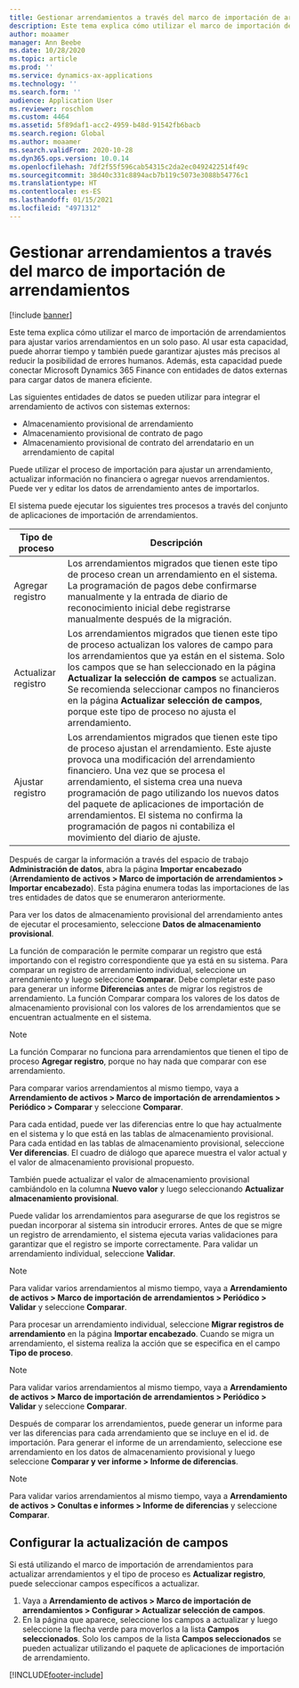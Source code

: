 ```yaml
---
title: Gestionar arrendamientos a través del marco de importación de arrendamientos
description: Este tema explica cómo utilizar el marco de importación de arrendamientos para ajustar varios arrendamientos al mismo tiempo.
author: moaamer
manager: Ann Beebe
ms.date: 10/28/2020
ms.topic: article
ms.prod: ''
ms.service: dynamics-ax-applications
ms.technology: ''
ms.search.form: ''
audience: Application User
ms.reviewer: roschlom
ms.custom: 4464
ms.assetid: 5f89daf1-acc2-4959-b48d-91542fb6bacb
ms.search.region: Global
ms.author: moaamer
ms.search.validFrom: 2020-10-28
ms.dyn365.ops.version: 10.0.14
ms.openlocfilehash: 7df2f55f596cab54315c2da2ec0492422514f49c
ms.sourcegitcommit: 38d40c331c8894acb7b119c5073e3088b54776c1
ms.translationtype: HT
ms.contentlocale: es-ES
ms.lasthandoff: 01/15/2021
ms.locfileid: "4971312"
---
```

# <a name="manage-leases-through-the-lease-import-framework"></a>Gestionar arrendamientos a través del marco de importación de arrendamientos

[!include [banner](../includes/banner.md)]

Este tema explica cómo utilizar el marco de importación de arrendamientos para ajustar varios arrendamientos en un solo paso. Al usar esta capacidad, puede ahorrar tiempo y también puede garantizar ajustes más precisos al reducir la posibilidad de errores humanos. Además, esta capacidad puede conectar Microsoft Dynamics 365 Finance con entidades de datos externas para cargar datos de manera eficiente.

Las siguientes entidades de datos se pueden utilizar para integrar el arrendamiento de activos con sistemas externos:

- Almacenamiento provisional de arrendamiento
- Almacenamiento provisional de contrato de pago
- Almacenamiento provisional de contrato del arrendatario en un arrendamiento de capital

Puede utilizar el proceso de importación para ajustar un arrendamiento, actualizar información no financiera o agregar nuevos arrendamientos. Puede ver y editar los datos de arrendamiento antes de importarlos.

El sistema puede ejecutar los siguientes tres procesos a través del conjunto de aplicaciones de importación de arrendamientos.

| Tipo de proceso  | Descripción |
|---------------|-------------|
| Agregar registro    | Los arrendamientos migrados que tienen este tipo de proceso crean un arrendamiento en el sistema. La programación de pagos debe confirmarse manualmente y la entrada de diario de reconocimiento inicial debe registrarse manualmente después de la migración. |
| Actualizar registro | Los arrendamientos migrados que tienen este tipo de proceso actualizan los valores de campo para los arrendamientos que ya están en el sistema. Solo los campos que se han seleccionado en la página **Actualizar la selección de campos** se actualizan. Se recomienda seleccionar campos no financieros en la página **Actualizar selección de campos**, porque este tipo de proceso no ajusta el arrendamiento. |
| Ajustar registro | Los arrendamientos migrados que tienen este tipo de proceso ajustan el arrendamiento. Este ajuste provoca una modificación del arrendamiento financiero. Una vez que se procesa el arrendamiento, el sistema crea una nueva programación de pago utilizando los nuevos datos del paquete de aplicaciones de importación de arrendamientos. El sistema no confirma la programación de pagos ni contabiliza el movimiento del diario de ajuste. |

Después de cargar la información a través del espacio de trabajo **Administración de datos**, abra la página **Importar encabezado** (**Arrendamiento de activos \> Marco de importación de arrendamientos \> Importar encabezado**). Esta página enumera todas las importaciones de las tres entidades de datos que se enumeraron anteriormente.

Para ver los datos de almacenamiento provisional del arrendamiento antes de ejecutar el procesamiento, seleccione **Datos de almacenamiento provisional**.

La función de comparación le permite comparar un registro que está importando con el registro correspondiente que ya está en su sistema. Para comparar un registro de arrendamiento individual, seleccione un arrendamiento y luego seleccione **Comparar**. Debe completar este paso para generar un informe **Diferencias** antes de migrar los registros de arrendamiento. La función Comparar compara los valores de los datos de almacenamiento provisional con los valores de los arrendamientos que se encuentran actualmente en el sistema.

> [!NOTE]
> La función Comparar no funciona para arrendamientos que tienen el tipo de proceso **Agregar registro**, porque no hay nada que comparar con ese arrendamiento.
>
> Para comparar varios arrendamientos al mismo tiempo, vaya a **Arrendamiento de activos \> Marco de importación de arrendamientos \> Periódico \> Comparar** y seleccione **Comparar**.

Para cada entidad, puede ver las diferencias entre lo que hay actualmente en el sistema y lo que está en las tablas de almacenamiento provisional. Para cada entidad en las tablas de almacenamiento provisional, seleccione **Ver diferencias**. El cuadro de diálogo que aparece muestra el valor actual y el valor de almacenamiento provisional propuesto.

También puede actualizar el valor de almacenamiento provisional cambiándolo en la columna **Nuevo valor** y luego seleccionando **Actualizar almacenamiento provisional**.

Puede validar los arrendamientos para asegurarse de que los registros se puedan incorporar al sistema sin introducir errores. Antes de que se migre un registro de arrendamiento, el sistema ejecuta varias validaciones para garantizar que el registro se importe correctamente. Para validar un arrendamiento individual, seleccione **Validar**.

> [!NOTE]
> Para validar varios arrendamientos al mismo tiempo, vaya a **Arrendamiento de activos \> Marco de importación de arrendamientos \> Periódico \> Validar** y seleccione **Comparar**.

Para procesar un arrendamiento individual, seleccione **Migrar registros de arrendamiento** en la página **Importar encabezado**. Cuando se migra un arrendamiento, el sistema realiza la acción que se especifica en el campo **Tipo de proceso**.

> [!NOTE]
> Para validar varios arrendamientos al mismo tiempo, vaya a **Arrendamiento de activos \> Marco de importación de arrendamientos \> Periódico \> Validar** y seleccione **Comparar**.

Después de comparar los arrendamientos, puede generar un informe para ver las diferencias para cada arrendamiento que se incluye en el id. de importación. Para generar el informe de un arrendamiento, seleccione ese arrendamiento en los datos de almacenamiento provisional y luego seleccione **Comparar y ver informe \> Informe de diferencias**.

> [!NOTE]
> Para validar varios arrendamientos al mismo tiempo, vaya a **Arrendamiento de activos \> Conultas e informes \> Informe de diferencias** y seleccione **Comparar**.

## <a name="set-up-update-fields"></a>Configurar la actualización de campos

Si está utilizando el marco de importación de arrendamientos para actualizar arrendamientos y el tipo de proceso es **Actualizar registro**, puede seleccionar campos específicos a actualizar.

1. Vaya a **Arrendamiento de activos \> Marco de importación de arrendamientos \> Configurar \> Actualizar selección de campos**.
2. En la página que aparece, seleccione los campos a actualizar y luego seleccione la flecha verde para moverlos a la lista **Campos seleccionados**. Solo los campos de la lista **Campos seleccionados** se pueden actualizar utilizando el paquete de aplicaciones de importación de arrendamiento.


[!INCLUDE[footer-include](../../includes/footer-banner.md)]